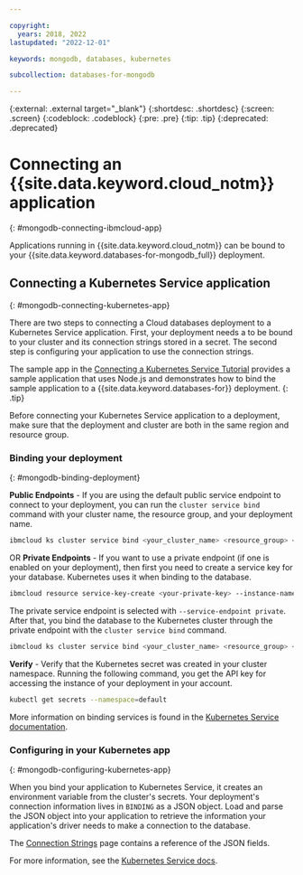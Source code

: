 ```yaml
---

copyright:
  years: 2018, 2022
lastupdated: "2022-12-01"

keywords: mongodb, databases, kubernetes

subcollection: databases-for-mongodb

---
```


{:external: .external target="_blank"}
{:shortdesc: .shortdesc}
{:screen: .screen}
{:codeblock: .codeblock}
{:pre: .pre}
{:tip: .tip}
{:deprecated: .deprecated}


# Connecting an {{site.data.keyword.cloud_notm}} application
{: #mongodb-connecting-ibmcloud-app}

Applications running in {{site.data.keyword.cloud_notm}} can be bound to your {{site.data.keyword.databases-for-mongodb_full}} deployment. 

## Connecting a Kubernetes Service application
{: #mongodb-connecting-kubernetes-app}

There are two steps to connecting a Cloud databases deployment to a Kubernetes Service application. First, your deployment needs a to be bound to your cluster and its connection strings stored in a secret. The second step is configuring your application to use the connection strings.

The sample app in the [Connecting a Kubernetes Service Tutorial](/docs/databases-for-mongodb?topic=cloud-databases-tutorial-k8s-app) provides a sample application that uses Node.js and demonstrates how to bind the sample application to a {{site.data.keyword.databases-for}} deployment.
{: .tip}

Before connecting your Kubernetes Service application to a deployment, make sure that the deployment and cluster are both in the same region and resource group.

### Binding your deployment
{: #mongodb-binding-deployment}

**Public Endpoints** - If you are using the default public service endpoint to connect to your deployment, you can run the `cluster service bind` command with your cluster name, the resource group, and your deployment name.
```sh
ibmcloud ks cluster service bind <your_cluster_name> <resource_group> <your_database_deployment>
```
OR
**Private Endpoints** - If you want to use a private endpoint (if one is enabled on your deployment), then first you need to create a service key for your database. Kubernetes uses it when binding to the database. 
```sh
ibmcloud resource service-key-create <your-private-key> --instance-name <your_database_deployment> --service-endpoint private  
```
The private service endpoint is selected with `--service-endpoint private`. After that, you bind the database to the Kubernetes cluster through the private endpoint with the `cluster service bind` command.
```sh
ibmcloud ks cluster service bind <your_cluster_name> <resource_group> <your_database_deployment> --key <your-private-key>
```

**Verify** - Verify that the Kubernetes secret was created in your cluster namespace. Running the following command, you get the API key for accessing the instance of your deployment in your account.
```sh
kubectl get secrets --namespace=default
```
More information on binding services is found in the [Kubernetes Service documentation](/docs/containers?topic=containers-service-binding#bind-services).

### Configuring in your Kubernetes app 
{: #mongodb-configuring-kubernetes-app}

When you bind your application to Kubernetes Service, it creates an environment variable from the cluster's secrets. Your deployment's connection information lives in `BINDING` as a JSON object. Load and parse the JSON object into your application to retrieve the information your application's driver needs to make a connection to the database. 

The [Connection Strings](/docs/databases-for-mongodb?topic=databases-for-mongodb-connection-strings#connection-string-breakdown) page contains a reference of the JSON fields.

For more information, see the [Kubernetes Service docs](https://cloud.ibm.com/docs/containers?topic=containers-service-binding#reference_secret).
